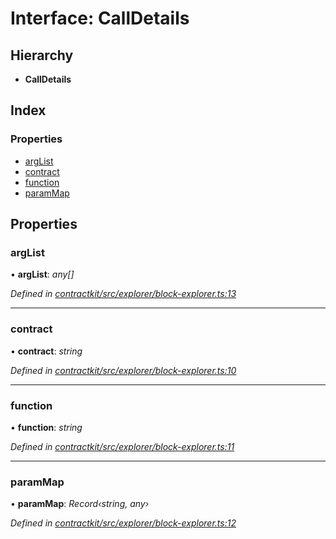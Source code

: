 # Interface: CallDetails

## Hierarchy

* **CallDetails**

## Index

### Properties

* [argList](_explorer_block_explorer_.calldetails.md#arglist)
* [contract](_explorer_block_explorer_.calldetails.md#contract)
* [function](_explorer_block_explorer_.calldetails.md#function)
* [paramMap](_explorer_block_explorer_.calldetails.md#parammap)

## Properties

###  argList

• **argList**: *any[]*

*Defined in [contractkit/src/explorer/block-explorer.ts:13](https://github.com/celo-org/celo-monorepo/blob/master/packages/contractkit/src/explorer/block-explorer.ts#L13)*

___

###  contract

• **contract**: *string*

*Defined in [contractkit/src/explorer/block-explorer.ts:10](https://github.com/celo-org/celo-monorepo/blob/master/packages/contractkit/src/explorer/block-explorer.ts#L10)*

___

###  function

• **function**: *string*

*Defined in [contractkit/src/explorer/block-explorer.ts:11](https://github.com/celo-org/celo-monorepo/blob/master/packages/contractkit/src/explorer/block-explorer.ts#L11)*

___

###  paramMap

• **paramMap**: *Record‹string, any›*

*Defined in [contractkit/src/explorer/block-explorer.ts:12](https://github.com/celo-org/celo-monorepo/blob/master/packages/contractkit/src/explorer/block-explorer.ts#L12)*
